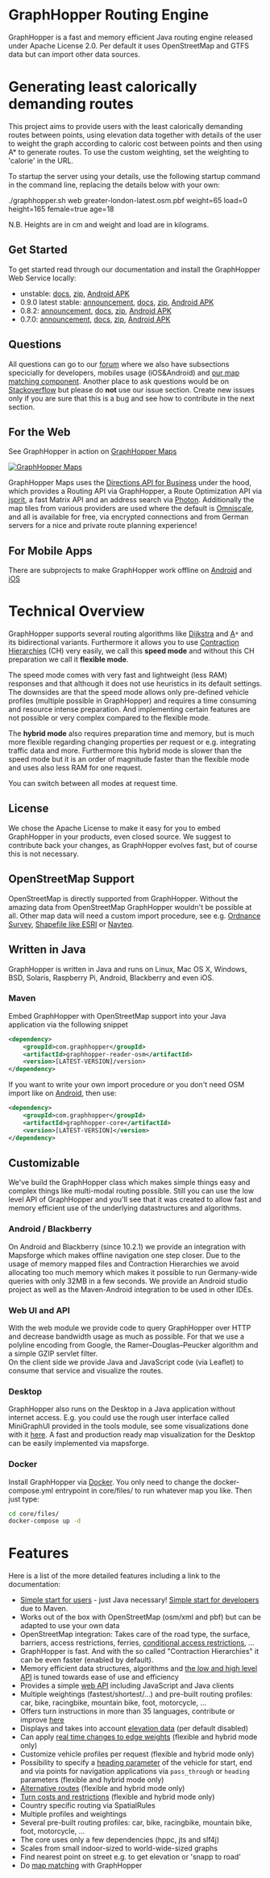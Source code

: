 # GraphHopper Routing Engine

GraphHopper is a fast and memory efficient Java routing engine released under Apache License 2.0.
Per default it uses OpenStreetMap and GTFS data but can import other data sources.

# Generating least calorically demanding routes

This project aims to provide users with the least calorically demanding routes between points, using elevation data together with details of the user to weight the graph according to caloric cost between points and then using A* to generate routes. To use the custom weighting, set the weighting to 'calorie' in the URL.

To startup the server using your details, use the following startup command in the command line, replacing the details below with your own:

./graphhopper.sh web greater-london-latest.osm.pbf weight=65 load=0 height=165 female=true age=18

N.B. Heights are in cm and weight and load are in kilograms.

## Get Started

To get started read through our documentation and install the GraphHopper Web Service locally:

 * unstable: [docs](https://github.com/graphhopper/graphhopper/blob/master/docs/index.md), [zip](https://oss.sonatype.org/content/groups/public/com/graphhopper/graphhopper-web/0.10-SNAPSHOT/), [Android APK](https://oss.sonatype.org/content/groups/public/com/graphhopper/graphhopper-android/0.10-SNAPSHOT/)
 * 0.9.0 latest stable: [announcement](https://www.graphhopper.com/blog/2017/05/31/graphhopper-routing-engine-0-9-released/), [docs](https://github.com/graphhopper/graphhopper/blob/0.9/docs/index.md), [zip](https://graphhopper.com/public/releases/graphhopper-web-0.9.0-bin.zip), [Android APK](https://graphhopper.com/public/releases/graphhopper-android-0.9.0.apk)
 * 0.8.2: [announcement](https://www.graphhopper.com/blog/2016/10/18/graphhopper-routing-engine-0-8-released/), [docs](https://github.com/graphhopper/graphhopper/blob/0.8/docs/index.md), [zip](https://graphhopper.com/public/releases/graphhopper-web-0.8.2-bin.zip), [Android APK](https://graphhopper.com/public/releases/graphhopper-android-0.8.2.apk)
 * 0.7.0: [announcement](https://www.graphhopper.com/blog/2016/06/15/graphhopper-routing-engine-0-7-released/), [docs](https://github.com/graphhopper/graphhopper/blob/0.7/docs/index.md), [zip](https://graphhopper.com/public/releases/graphhopper-web-0.7.0-bin.zip), [Android APK](https://graphhopper.com/public/releases/graphhopper-android-0.7.0.apk)

## Questions

All questions can go to our [forum](https://discuss.graphhopper.com/) where we also have subsections specicially for developers, mobiles usage (iOS&Android) and [our map matching component](https://github.com/graphhopper/map-matching). Another place to ask questions would be on [Stackoverflow](http://stackoverflow.com/questions/tagged/graphhopper) but please do **not** use our issue section. Create new issues only if you are sure that this is a bug and see how to contribute in the next section.

## For the Web

See GraphHopper in action on [GraphHopper Maps](https://graphhopper.com/maps)

[![GraphHopper Maps](https://karussell.files.wordpress.com/2014/12/graphhopper-maps-0-4-preview.png)](https://graphhopper.com/maps)

GraphHopper Maps uses the [Directions API for Business](https://graphhopper.com/#directions-api) under the hood, which provides 
a Routing API via GraphHopper, a Route Optimization API via [jsprit](http://jsprit.github.io/), a fast Matrix API
and an address search via [Photon](https://github.com/komoot/photon). Additionally the map tiles from various providers are used 
where the default is [Omniscale](http://omniscale.com/), and all is available for free, via encrypted connections and from German servers for a nice and private route planning experience!


## For Mobile Apps

There are subprojects to make GraphHopper work offline
on [Android](https://github.com/graphhopper/graphhopper/tree/master/android)
and [iOS](http://github.com/graphhopper/graphhopper-ios)


# Technical Overview

GraphHopper supports several routing algorithms like 
<a href="https://en.wikipedia.org/wiki/Dijkstra%27s_algorithm">Dijkstra</a> and 
<a href="https://en.wikipedia.org/wiki/A*_search_algorithm">A</a>`*` and its bidirectional variants. 
Furthermore it allows you to use 
<a href="https://en.wikipedia.org/wiki/Contraction_hierarchies">Contraction Hierarchies</a> (CH) 
very easily, we call this **speed mode** and without this CH preparation we call it **flexible mode**.

The speed mode comes with very fast and lightweight (less RAM) responses and that although it does not use heuristics 
in its default settings. The downsides are that the speed mode allows only pre-defined vehicle profiles (multiple possible in GraphHopper) 
and requires a time consuming and resource intense preparation. And implementing certain features are not possible 
or very complex compared to the flexible mode. 

The **hybrid mode** also requires preparation time and memory,
but is much more flexible regarding changing properties per request or e.g. integrating traffic data and more. 
Furthermore this hybrid mode is slower than the speed mode but it is an 
order of magnitude faster than the flexible mode and uses also less RAM for one request.

You can switch between all modes at request time.

## License

We chose the Apache License to make it easy for you to embed GraphHopper in your products, even closed source.
We suggest to contribute back your changes, as GraphHopper evolves fast,
but of course this is not necessary.

## OpenStreetMap Support

OpenStreetMap is directly supported from GraphHopper. Without the amazing data from
OpenStreetMap GraphHopper wouldn't be possible at all.
Other map data will need a custom import procedure, see e.g. <a href="https://github.com/graphhopper/graphhopper/issues/277">Ordnance Survey</a>,
<a href="https://github.com/graphhopper/graphhopper/tree/master/reader-shp">Shapefile like ESRI</a> or <a href="https://github.com/knowname/morituri">Navteq</a>.

## Written in Java

GraphHopper is written in Java and runs on Linux, Mac OS X,
Windows, BSD, Solaris, Raspberry Pi, Android, Blackberry and even iOS.

### Maven

Embed GraphHopper with OpenStreetMap support into your Java application via the following snippet

```xml
<dependency>
    <groupId>com.graphhopper</groupId>
    <artifactId>graphhopper-reader-osm</artifactId>
    <version>[LATEST-VERSION]/version>
</dependency>
```

If you want to write your own import procedure or you don't need OSM import like
on [Android](./docs/android/index.md), then use:

```xml
<dependency>
    <groupId>com.graphhopper</groupId>
    <artifactId>graphhopper-core</artifactId>
    <version>[LATEST-VERSION]</version>
</dependency>
```

## Customizable

We've build the GraphHopper class which makes simple things easy and complex things like multi-modal routing possible. 
Still you can use the low level API of GraphHopper and you'll see that
it was created to allow fast and memory efficient use of the underlying datastructures and algorithms.

### Android / Blackberry

On Android and Blackberry (since 10.2.1) we provide an integration with Mapsforge which makes offline navigation one step closer.
Due to the usage of memory mapped files and Contraction Hierarchies
we avoid allocating too much memory which makes it possible to run Germany-wide queries with only 
32MB in a few seconds. We provide an Android studio project as well as the Maven-Android integration to be 
used in other IDEs.

### Web UI and API

With the web module we provide code to query GraphHopper over HTTP and decrease bandwidth usage as much as possible.
For that we use a polyline encoding from Google, the Ramer–Douglas–Peucker algorithm and a simple 
GZIP servlet filter.                 
On the client side we provide Java and JavaScript code (via Leaflet) to consume that service and 
visualize the routes.

### Desktop

GraphHopper also runs on the Desktop in a Java application without internet access.
E.g. you could use the rough user interface called MiniGraphUI provided in the tools module, see some
visualizations done with it [here](https://graphhopper.com/blog/2016/01/19/alternative-roads-to-rome/).
A fast and production ready map visualization for the Desktop can be easily implemented via mapsforge.

### Docker

Install GraphHopper via [Docker](https://github.com/graphhopper/graphhopper/pull/849).
You only need to change the docker-compose.yml entrypoint in core/files/ to run whatever map you like.
Then just type:
```bash
cd core/files/
docker-compose up -d
```

# Features

Here is a list of the more detailed features including a link to the documentation:

 * [Simple start for users](./docs/web/quickstart.md) - just Java necessary! [Simple start for developers](./docs/core/quickstart-from-source.md) due to Maven.
 * Works out of the box with OpenStreetMap (osm/xml and pbf) but can be adapted to use your own data
 * OpenStreetMap integration: Takes care of the road type, the surface, barriers, access restrictions, ferries, [conditional access restrictions](https://github.com/graphhopper/graphhopper/pull/621), ...
 * GraphHopper is fast. And with the so called "Contraction Hierarchies" it can be even faster (enabled by default).
 * Memory efficient data structures, algorithms and [the low and high level API](./docs/core/low-level-api.md) is tuned towards ease of use and efficiency
 * Provides a simple [web API](./docs/web/api-doc.md) including JavaScript and Java clients
 * Multiple weightings (fastest/shortest/...) and pre-built routing profiles: car, bike, racingbike, mountain bike, foot, motorcycle, ...
 * Offers turn instructions in more than 35 languages, contribute or improve [here](./docs/core/translations.md)
 * Displays and takes into account [elevation data](./docs/core/elevation.md) (per default disabled)
 * Can apply [real time changes to edge weights](https://graphhopper.com/blog/2015/04/08/visualize-and-handle-traffic-information-with-graphhopper-in-real-time-for-cologne-germany-koln/) (flexible and hybrid mode only)
 * Customize vehicle profiles per request (flexible and hybrid mode only)
 * Possibility to specify a [heading parameter](./docs/core/routing.md) of the vehicle for start, end and via points for navigation applications via `pass_through` or `heading` parameters (flexible and hybrid mode only)
 * [Alternative routes](https://discuss.graphhopper.com/t/alternative-routes/424) (flexible and hybrid mode only)
 * [Turn costs and restrictions](https://github.com/graphhopper/graphhopper/pull/55#issuecomment-31089096) (flexible and hybrid mode only)
 * Country specific routing via SpatialRules
 * Multiple profiles and weightings
 * Several pre-built routing profiles: car, bike, racingbike, mountain bike, foot, motorcycle, ...
 * The core uses only a few dependencies (hppc, jts and slf4j)
 * Scales from small indoor-sized to world-wide-sized graphs
 * Find nearest point on street e.g. to get elevation or 'snapp to road'
 * Do [map matching](https://github.com/graphhopper/map-matching) with GraphHopper
